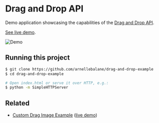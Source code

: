 # Drag and Drop API

Demo application showcasing the capabilities of the [Drag and Drop API][1].

[See live demo][2].

![Demo](demo.gif)

## Running this project

```bash
$ git clone https://github.com/arnellebalane/drag-and-drop-example
$ cd drag-and-drop-example

# Open index.html or serve it over HTTP, e.g.:
$ python -m SimpleHTTPServer
```

## Related

- [Custom Drag Image Example][3] ([live demo][4])

[1]: https://developer.mozilla.org/en-US/docs/Web/API/HTML_Drag_and_Drop_API
[2]: https://drag-and-drop-example.arnelle.me
[3]: https://github.com/arnellebalane/custom-drag-image-example
[4]: https://custom-drag-image-example.arnelle.me/
